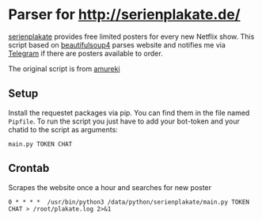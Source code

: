 # Parser for http://serienplakate.de/

[serienplakate](http://serienplakate.de/) provides free limited posters for every new Netflix show.
This script based on [beautifulsoup4](https://pypi.org/project/beautifulsoup4/) parses website and notifies me via [Telegram](https://core.telegram.org/) if there are posters available to order.

The original script is from [amureki](https://github.com/amureki/serienplakate_parser)

## Setup
Install the requestet packages via pip. You can find them in the file named `Pipfile`. To run the script you just have to add your bot-token and your chatid to the script as arguments:

```main.py TOKEN CHAT```

## Crontab

Scrapes the website once a hour and searches for new poster

```
0 * * * *  /usr/bin/python3 /data/python/serienplakate/main.py TOKEN CHAT > /root/plakate.log 2>&1
```
